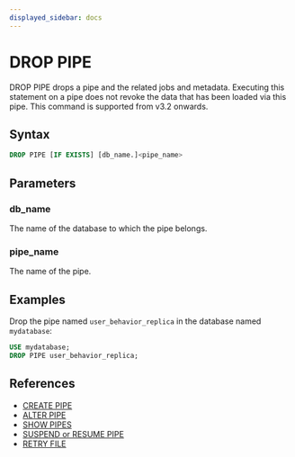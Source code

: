 ```yaml
---
displayed_sidebar: docs
---
```


# DROP PIPE

DROP PIPE drops a pipe and the related jobs and metadata. Executing this statement on a pipe does not revoke the data that has been loaded via this pipe. This command is supported from v3.2 onwards.

## Syntax

```SQL
DROP PIPE [IF EXISTS] [db_name.]<pipe_name>
```

## Parameters

### db_name

The name of the database to which the pipe belongs.

### pipe_name

The name of the pipe.

## Examples

Drop the pipe named `user_behavior_replica` in the database named `mydatabase`:

```SQL
USE mydatabase;
DROP PIPE user_behavior_replica;
```

## References

- [CREATE PIPE](CREATE_PIPE.md)
- [ALTER PIPE](ALTER_PIPE.md)
- [SHOW PIPES](SHOW_PIPES.md)
- [SUSPEND or RESUME PIPE](SUSPEND_or_RESUME_PIPE.md)
- [RETRY FILE](RETRY_FILE.md)
